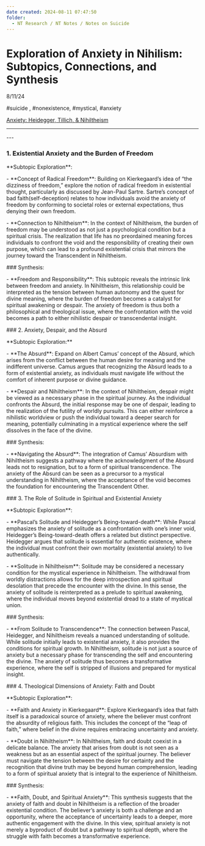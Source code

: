 ```yaml
---
date created: 2024-08-11 07:47:50
folder:
  - NT Research / NT Notes / Notes on Suicide
---
```


# Exploration of Anxiety in Nihilism: Subtopics, Connections, and Synthesis

8/11/24

#suicide , #nonexistence, #mystical, #anxiety

[Anxiety: Heidegger, Tillich, & Nihiltheism](Anxiety%20Heidegger%2C%20Tillich%2C%20%26%20Nihiltheism.md "upnote://x-callback-url/openNote?noteId=8D0C10E7-A3AC-4C4D-95FE-2174EEB5A2F6")

* * *

\---

  

### 1\. Existential Anxiety and the Burden of Freedom

  

\*\*Subtopic Exploration\*\*:

  

\- \*\*Concept of Radical Freedom\*\*: Building on Kierkegaard’s idea of “the dizziness of freedom,” explore the notion of radical freedom in existential thought, particularly as discussed by Jean-Paul Sartre. Sartre’s concept of bad faith(self-deception) relates to how individuals avoid the anxiety of freedom by conforming to societal roles or external expectations, thus denying their own freedom.

  

\- \*\*Connection to Nihiltheism\*\*: In the context of Nihiltheism, the burden of freedom may be understood as not just a psychological condition but a spiritual crisis. The realization that life has no preordained meaning forces individuals to confront the void and the responsibility of creating their own purpose, which can lead to a profound existential crisis that mirrors the journey toward the Transcendent in Nihiltheism.

  

\### Synthesis:

  

\- \*\*Freedom and Responsibility\*\*: This subtopic reveals the intrinsic link between freedom and anxiety. In Nihiltheism, this relationship could be interpreted as the tension between human autonomy and the quest for divine meaning, where the burden of freedom becomes a catalyst for spiritual awakening or despair. The anxiety of freedom is thus both a philosophical and theological issue, where the confrontation with the void becomes a path to either nihilistic despair or transcendental insight.

  

  

\### 2. Anxiety, Despair, and the Absurd

  

\*\*Subtopic Exploration:\*\*

  

\- \*\*The Absurd\*\*: Expand on Albert Camus’ concept of the Absurd, which arises from the conflict between the human desire for meaning and the indifferent universe. Camus argues that recognizing the Absurd leads to a form of existential anxiety, as individuals must navigate life without the comfort of inherent purpose or divine guidance.

  

\- \*\*Despair and Nihiltheism\*\*: In the context of Nihiltheism, despair might be viewed as a necessary phase in the spiritual journey. As the individual confronts the Absurd, the initial response may be one of despair, leading to the realization of the futility of worldly pursuits. This can either reinforce a nihilistic worldview or push the individual toward a deeper search for meaning, potentially culminating in a mystical experience where the self dissolves in the face of the divine.

  

\### Synthesis:

  

\- \*\*Navigating the Absurd\*\*: The integration of Camus’ Absurdism with Nihiltheism suggests a pathway where the acknowledgment of the Absurd leads not to resignation, but to a form of spiritual transcendence. The anxiety of the Absurd can be seen as a precursor to a mystical understanding in Nihiltheism, where the acceptance of the void becomes the foundation for encountering the Transcendent Other.

  

\### 3. The Role of Solitude in Spiritual and Existential Anxiety

  

\*\*Subtopic Exploration\*\*:

  

\- \*\*Pascal’s Solitude and Heidegger’s Being-toward-death\*\*: While Pascal emphasizes the anxiety of solitude as a confrontation with one’s inner void, Heidegger’s Being-toward-death offers a related but distinct perspective. Heidegger argues that solitude is essential for authentic existence, where the individual must confront their own mortality (existential anxiety) to live authentically.

  

\- \*\*Solitude in Nihiltheism\*\*: Solitude may be considered a necessary condition for the mystical experience in Nihiltheism. The withdrawal from worldly distractions allows for the deep introspection and spiritual desolation that precede the encounter with the divine. In this sense, the anxiety of solitude is reinterpreted as a prelude to spiritual awakening, where the individual moves beyond existential dread to a state of mystical union.

  

\### Synthesis:

  

\- \*\*From Solitude to Transcendence\*\*: The connection between Pascal, Heidegger, and Nihiltheism reveals a nuanced understanding of solitude. While solitude initially leads to existential anxiety, it also provides the conditions for spiritual growth. In Nihiltheism, solitude is not just a source of anxiety but a necessary phase for transcending the self and encountering the divine. The anxiety of solitude thus becomes a transformative experience, where the self is stripped of illusions and prepared for mystical insight.

  

\### 4. Theological Dimensions of Anxiety: Faith and Doubt

  

\*\*Subtopic Exploration\*\*:

  

\- \*\*Faith and Anxiety in Kierkegaard\*\*: Explore Kierkegaard’s idea that faith itself is a paradoxical source of anxiety, where the believer must confront the absurdity of religious faith. This includes the concept of the “leap of faith,” where belief in the divine requires embracing uncertainty and anxiety.

  

\- \*\*Doubt in Nihiltheism\*\*: In Nihiltheism, faith and doubt coexist in a delicate balance. The anxiety that arises from doubt is not seen as a weakness but as an essential aspect of the spiritual journey. The believer must navigate the tension between the desire for certainty and the recognition that divine truth may be beyond human comprehension, leading to a form of spiritual anxiety that is integral to the experience of Nihiltheism.

  

\### Synthesis:

  

\- \*\*Faith, Doubt, and Spiritual Anxiety\*\*: This synthesis suggests that the anxiety of faith and doubt in Nihiltheism is a reflection of the broader existential condition. The believer’s anxiety is both a challenge and an opportunity, where the acceptance of uncertainty leads to a deeper, more authentic engagement with the divine. In this view, spiritual anxiety is not merely a byproduct of doubt but a pathway to spiritual depth, where the struggle with faith becomes a transformative experience.